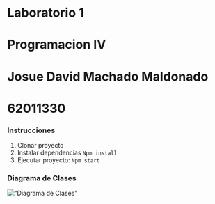 # Laboratorio 1

# Programacion IV
# Josue David Machado Maldonado
# 62011330

### Instrucciones
1. Clonar proyecto
2. Instalar dependencias
    `Npm install`
3. Ejecutar proyecto:
    `Npm start`


### Diagrama de Clases
!["Diagrama de Clases"](https://app.genmymodel.com/api/projects/_tcHwgGn6Ee2ck8ytUMEi6A/diagrams/_tcIXkmn6Ee2ck8ytUMEi6A/svg)